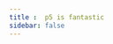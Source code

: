 ```yaml
---
title :  p5 is fantastic
sidebar: false
---
```

<ClientOnly>
<p5 type="earthQuake"></p5>
</ClientOnly>